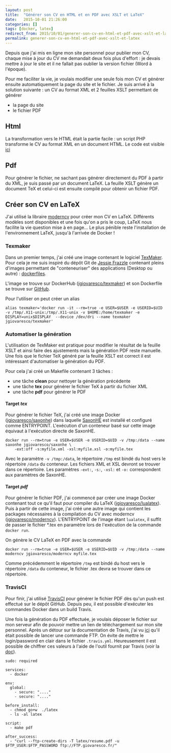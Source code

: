 ```yaml
---
layout: post
title:  "Générer son CV en HTML et en PDF avec XSLT et LaTeX"
date:   2015-10-01 21:26:00
categories: []
tags: [docker, latex]
redirect_from: 2015/10/01/generer-son-cv-en-html-et-pdf-avec-xslt-et-late/x
permalink: generer-son-cv-en-html-et-pdf-avec-xslt-et-latex
---
```


Depuis que j'ai mis en ligne mon site personnel pour publier mon CV, chaque mise à jour du CV me demandait deux fois plus d'effort : je devais mettre à jour le site et il ne fallait pas oublier la version fichier (Word à l'époque).

Pour me faciliter la vie, je voulais modifier une seule fois mon CV et générer ensuite automatiquement la page du site et le fichier. Je suis arrivé à la solution suivante : un CV au format XML et 2 feuilles XSLT permettant de générer

* la page du site
* le fichier PDF

## Html
La transformation vers le HTML était la partie facile : un script PHP transforme le CV au format XML en un document HTML. Le code est visible [ici](https://github.com/jgiovaresco/julien.giovaresco.fr/blob/master/resume.php)

## Pdf
Pour générer le fichier, ne sachant pas générer directement du PDF à partir du XML, je suis passé par un document LaTeX. La feuille XSLT génère un document TeX et celui-ci est ensuite compilé pour obtenir un fichier PDF.

## Créer son CV en LaTeX 
J'ai utilisé la libraire [moderncv](https://github.com/xdanaux/moderncv) pour créer mon CV en LaTeX. Différents modèles sont disponibles et une fois qu'on a pris le coup, LaTeX nous facilite la vie question mise à en page...
Le plus pénible reste l'installation de l'environnement LaTeX, jusqu'à l'arrivée de Docker ! 

### Texmaker
Dans un premier temps, j'ai créé une image contenant le logiciel [TexMaker](http://www.xm1math.net/texmaker/index_fr.html). Pour cela je me suis inspiré du dépôt Git de [Jessie Frazzle](https://twitter.com/frazelledazzell) contenant pleins d'images permettant de "conteneuriser" des applications (Desktop ou autre) : [dockerfiles](https://github.com/jfrazelle/dockerfiles).

L'image se trouve sur DockerHub ([jgiovaresco/texmaker](https://hub.docker.com/r/jgiovaresco/texmaker/)) et son Dockerfile se trouve sur [GitHub](https://github.com/jgiovaresco/dockerfiles/blob/master/texmaker/Dockerfile).

Pour l'utiliser on peut créer un alias 

```
alias texmaker='docker run -it --rm=true -e USER=$USER -e USERID=$UID -v /tmp/.X11-unix:/tmp/.X11-unix -v $HOME:/home/texmaker -e DISPLAY=unix$DISPLAY  --device /dev/dri --name texmaker jgiovaresco/texmaker'
```

### Automatiser la génération
L'utilisation de TexMaker est pratique pour modifier le résultat de la feuille XSLT et ainsi faire des ajustements mais la génération PDF reste manuelle. Une fois que le fichier TeX généré par la feuille XSLT est correct il est intéressant d'automatiser la génération du PDF.

Pour cela j'ai créé un Makefile contenant 3 tâches :

* une tâche **clean** pour nettoyer la génération précédente
* une tâche **tex**  pour générer le fichier TeX à partir du fichier XML
* une tâche **pdf** pour générer le PDF

#### Target _tex_
Pour générer le fichier TeX, j'ai créé une image Docker ([jgiovaresco/saxonhe](https://hub.docker.com/r/jgiovaresco/saxonhe/)) dans laquelle [SaxonHE](http://saxon.sourceforge.net/) est installé et configuré comme ENTRYPOINT. L'exécution d'un conteneur basé sur cette image équivaut à l'exécution directe de SaxonHE.

```
docker run --rm=true -e USER=$USER -e USERID=$UID -v /tmp:/data --name saxonhe jgiovaresco/saxonhe \
    -ext:off -s:myfile.xml -xsl:myfile.xsl -o:myfile.tex
```

Avec le paramètre ``-v /tmp:/data``, le répertoire ``/tmp`` est bindé du host vers le répertoire ``/data`` du conteneur. Les fichiers XML et XSL devront se trouver dans ce répertoire. 
Les paramètres ``-ext:``, ``-s:``, ``-xsl:`` et ``-o:`` correspondent aux paramètres de SaxonHE.

#### Target _pdf_
Pour générer le fichier PDF, j'ai commencé par créer une image Docker contenant tout ce qu'il faut pour compiler du LaTeX ([jgiovaresco/lualatex](https://hub.docker.com/r/jgiovaresco/lualatex/)). Puis à partir de cette image, j'ai créé une autre image qui contient les packages nécessaires à la compilation du CV avec moderncv ([jgiovaresco/moderncv](https://hub.docker.com/r/jgiovaresco/moderncv/)). L'ENTRYPOINT de l'image étant ``lualatex``, il suffit de passer le fichier *.tex en paramètre lors de l'exécution de la commande ``docker run``.

On génère le CV LaTeX en PDF avec la commande

```
docker run --rm=true -e USER=$USER -e USERID=$UID -v /tmp:/data --name moderncv jgiovaresco/moderncv myfile.tex
```

Comme précédemment le répertoire ``/tmp`` est bindé du host vers le répertoire ``/data`` du conteneur, le fichier .tex devra se trouver dans ce répertoire.

### TravisCI
Pour finir, j'ai utilisé [TravisCI](https://travis-ci.org) pour générer le fichier PDF dès qu'un push est effectué sur le dépôt GitHub. Depuis peu, il est possible d'exécuter les commandes Docker dans un build Travis. 

Une fois la génération du PDF effectuée, je voulais déposer le fichier sur mon serveur afin de pouvoir mettre un lien de téléchargement sur mon site personnel. Après un détour sur la documentation de Travis, j'ai vu [ici](http://docs.travis-ci.com/user/deployment/custom/) qu'il était possible de lancer une commande FTP.
On évite de mettre le login/password en clair dans le fichier ``.travis.yml``. Heureusement il est possible de chiffrer ces valeurs à l'aide de l'outil fournit par Travis (voir la [doc](http://docs.travis-ci.com/user/encryption-keys/)).

```
sudo: required

services:
  - docker

env:
  global:
    - secure: "...."
    - secure: "...."

before_install:
  - chmod go+w  ./latex
  - ls -al latex

script:
  - make pdf

after_success:
  - "curl --ftp-create-dirs -T latex/resume.pdf -u $FTP_USER:$FTP_PASSWORD ftp://FTP.giovaresco.fr/"
```

